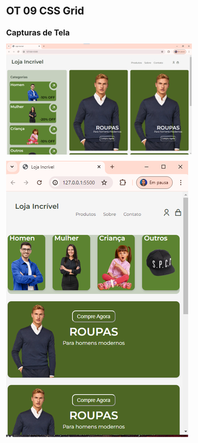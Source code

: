 # OT 09 CSS Grid

## Capturas de Tela

![Captura de Tela Principal](https://github.com/cristianbrunone/OT-9-CSS-Grid/blob/main/Loja%20virtual/image2.png)

![Captura de Tela Principal](https://github.com/cristianbrunone/OT-9-CSS-Grid/blob/main/Loja%20virtual/image1.png)
